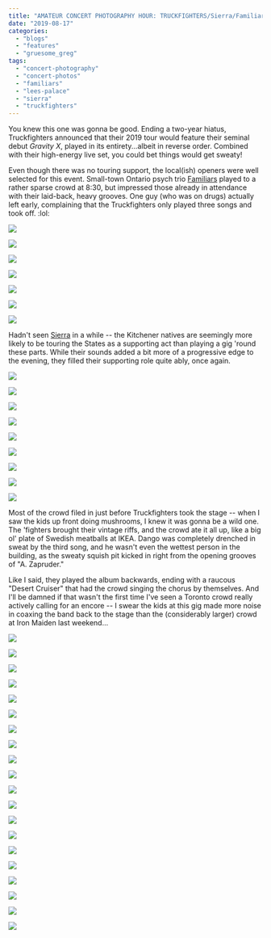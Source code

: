 ```yaml
---
title: "AMATEUR CONCERT PHOTOGRAPHY HOUR: TRUCKFIGHTERS/Sierra/Familiars @ Lee's Palace"
date: "2019-08-17"
categories: 
  - "blogs"
  - "features"
  - "gruesome_greg"
tags: 
  - "concert-photography"
  - "concert-photos"
  - "familiars"
  - "lees-palace"
  - "sierra"
  - "truckfighters"
---
```


You knew this one was gonna be good. Ending a two-year hiatus, Truckfighters announced that their 2019 tour would feature their seminal debut _Gravity X_, played in its entirety...albeit in reverse order. Combined with their high-energy live set, you could bet things would get sweaty!

Even though there was no touring support, the local(ish) openers were well selected for this event. Small-town Ontario psych trio [Familiars](https://familiarsmusic.bandcamp.com/) played to a rather sparse crowd at 8:30, but impressed those already in attendance with their laid-back, heavy grooves. One guy (who was on drugs) actually left early, complaining that the Truckfighters only played three songs and took off. :lol:

![](https://lh3.googleusercontent.com/vEvTPNikFcADZPCKQ0B2sL4jGewMHWsBiWUFvECq5IjeQL1gfR56JYKMOVZ3kmp6-01mx2zjR1dXVrIomS_FpzHDwhb_s4nZYxsderZNbufS3T_C0CjZdY--HfQkvBk2YwxAOYoCHiT6UtCmeCTw9t07bDZ3tZYzYuOH6nsLxqbqeFNi21otjqWom4DzCRiTorJdZQvKK8qpEKZfkY2H5hpDDtTQHaNZ96Qy-VrtXRRumFlxPfylFfMkosV-MdcLtYsXTMJ1-e7dgkvH2QlsQVLFm62cPqydbtE2aM6T0ghNRZzIEnl62uktnLAyy1JrOFKtEqgDRuuOJkXhSn5t9Z09xwoODUSWIL9EsLu3j5Z2UBDVjpEO_03M8p0mVtKanXpFDPegvhUDdiW2adNyLDpe3XZA2Qscfes8kc4KR_ovRkW0oTfYWzrdWoKCQKVkY-EYEVPkDP8vu6EpDinVH0UnstErt1jODwSF_IkmKS4FPV1b1xwVGHZZm2gsoxFP0wnVbT7sTrk9rjgxI_RXbOdVtpLy0cwXCKiZv1He86n1wwVc2vRNiW8nTEUooKH4F_b2RbbCX_dvW3A481E7JFVFyAST2pYMuzf0-Nn3fCwHFJNq1MWIcPqAQSK-oSlANTxVgYRdAsOaLQUE-nE2zgNO5vo4Ei50hb2b9KyULoTugPZ2McsNjd2yGsJtZ3ueEfVbHq48wRFfNKJce8GhsGz_=w873-h654-no)

![](https://lh3.googleusercontent.com/pFtRNhkN8E-Jvpu3nu3C5SFCyGdMku1-TfymEnwKS_aoigWRa_2XaNJY4km0tSYyXeyBaORL2BoX3mNDMydOTRowseh8m0Fn7rRgZkhQx5cChm488BqTEf_XxyaS_Gi_NFKTe8ZJqM3dRrjmdSzxtRw_5oSQu4QQ_tqq7wGLZRkM3qaTlWCLqKTgQRGvvVm7VOMSiAMjl7lP8UQw91yKvGAVa6_NVRVfk6KAsz96byQmXp8J7A1ryZFRPj2VJBIe2tdkWJWbDLmLcmOUF_j0VABY36rgHniHNhyzW9oa_WQFNUUGsCtBeFqMW6n0AxxAWAncmpu_Vxrp6RdsMRdPIKvnW6DLBHHLbAJtsSQemhIEz4mf1N6eUBU0Fda_QXA3PbPGqei_Kt7UanEHGazynTfjUnbeX7_GQJQHpoAoXlUhSo5k6jYS5UXJGmeCeRmB4YtnTnbDpqKH-zrzWEd-39P-GjBAojos3x9u_VQ3nG1ucdPCA2zCHO9LzNlGALGS__l1hqZW51PYygzpA9eW1xr9yiFmKAzKgy9l0wgqf9bv6fONvDXZIV4zVJscl1fhHE85VBToWIyKXkjhiUcbUlujEP4-gnOulgtrLACm0QnBJ_394rGscqtPza1FAkH3EE0meJGJDjdYsDJ2PZZ3Cl7IeJgQp1h1T0rrr4mGUxmkKbrtsC_-udau3M0h6t6MqBeaGzjunY9QYhOFsworO-IM=w491-h654-no)

![](https://lh3.googleusercontent.com/d2R6Lh7MDnucHtJz7cscGoPB87IAQACxMSG9x46z5xL63W19Oh9G7ML6rH64TI4bgNsQGzRfqYaWrDG8tnXZwVjTBwHSC7LW-osKtM10E-InQhbzJHnO0FiUJyQubNicFnoZOYdZz0ma8Bj9O6bw3B5Z88rixz2xDJQp_wERUGJHwJlm9YvvLAJaVoQHYM3bU9iO0DdryXTCeHtXucIZd7rExgEjiOM3oBDWxIMVOy2AVLC8nOupX2Jpp9pN2zf_sPxXzuQEOm-FpElCf8HQmewFx0nk82fbHWOBfGA2VPOxs4Dlg-7Voa7kcUiQW7yJeMngfO-GhwOESWtZ5t_xBiCIp0o1zgx4ceMGs3gdPdIu5w7Rjv_UW7IChh4DDeGtURtz9D1OJ1iv0PEBFOWbhVRw2u47ra78cZ-Sh54gdfOCaahAnrWlOHN0sJ6-pE77slpWrOQClmyaSee8CtthoRk8EaUL1eglDTrvI484EerK0-dpakSPt60s7xK1seOtAaAv50eOr7cVMCUHtfygI8qhtU-Bp37UHLYv67wPM0H0luicvtAMjvH7tZITvwd7cxdugD2lWFIzRCjTto4gkGDUuPi5MLGlI95YkYl2WegJp6k0nibNUhB8g-d8lNEZk8WLgmHufvBVDwqs-zj2roe_lhrF5-fdQ50MNWeNZk6a1D3KLDQvgTULiQzJn_XGHLVT9ck1fImXmwl5exLOG1TD=w491-h654-no)

![](https://lh3.googleusercontent.com/3qvIvox2fx5n-pI6ZMLo2wYuEZeyYfwe31wYGQKQgQheQ03yXCxhitNURVf_anaM8oNY5dGjATGDW4O3xKz1u6ga1x_AL14SpnCvUnmyJMx9pO83noc0RU1RaBWJWI6rnVnPW-IgjmuNYZshbn90o-__ihcHrXAtN6Cb6Jaa-QTcBvTlM5u-MqJkzIhvHkhSuQz-4lXfFOsukENnV8Q1twND1Z9ZORSi0bY1efBBjNA4VB9N8H8-jEriNMPx8yrpBWSjKn_KtASywPqop3OCWey4FqNWtZeLzxbqwpR8sAqgti1xnliRylrqE9sAbhL_jEKpzvzNCq6RhrPNhCtIt8j0ZVoKC9dI3A2qeo08PYu9zKypWhKub_AFdziL8zMG8-dt2TKVrveXMpLlCBL2lzGRwJOpTOg8aSZx6V4awQ6PAjfItgeLFQcr2FT9GLr3qRVobM9aiu4xwkSFAVraNlnjF1LQmOrNR8J1KIV9PzGs0c3XAQkuvYoHbJ2AY8Km2G_c00rdjv4plj3BKT8XRej8mqrMVs3Cyz7d8zx4LDCkIw2bM3Sk1PdF-2YLBAH1vI0ZDuFtjkRqSiuwlQuZ4yax3WigdV-4w0l_aKrExMn8X29mOJeTbyqPpSwK3oDVwQlFAPVnaR-qgMhG78jIZwatAQqNyrj4fklMW0dmredY2wZjA4OvFtY07_e14JeSZSX4LrTfxPaSVqA4MuQFJcfT=w491-h654-no)

![](https://lh3.googleusercontent.com/aLpPjR8bQqHLAt7ZUrHUkZImEe3qXS68qS89Vb8qsmhn5agUFYISV2ChwcMLLrlEfApe-fPWfreX-lx2S7dcZLYaPKTpuyK2MyyufZ1x1LXpUWGZjlT3olDa6qkE8FWqYo7NJiynZujs4_9Hor0Pr5g68qOANi0s6NRXdWr5KQ_dTMlkrO7k9rSaRO64gLfy3MNxlY6Sd5ptg1wjv6ysOYlS3IhHBgqMRNSVwMqW4rf1ENIVsFDuAeZ3MWCwjLa8ntjMpcqY4Zeuani2j2uVjN7dLn4C8fIyihHWKhHeslXhwrUpn-sY1ZAjs8E8S_ipFqKQNIDEZSo9GhJTqzSfwZdFcxFzeKvRYau96-QuDV45HBQT8LXVk0z4vKOKwIHxiTbEhilH-4p48nPoAF4_tcv6csLVNEmMBXhXggR0Hr8EUBS8q1ov5u7Phu_VvfrLX9uStF18FRHjN0RGvQiE6Z72VtJ-7h1cIOF8CKyYrvlaiZOYukOkcH9CIUcOiUrzsA1SraAGucG8wWdUluOpTEzKori3k3-RVZz6FBOfaYb3v_N_9otAgqhZgp_dYp50L-QuS6mFDa82M25S528ZeA6hnqiTUO6mmQG3zN6mKwWu1SxFXi4rePR1bzXG1daoszDkH_rPqmYmaT_Fkjh2MFlKW-jg3MoGfwXGrMPNU4igfaN_Zcvp7dpsJ3TlQhaqWdvB7QqTd14_EMZ7s1iPB5q3=w873-h654-no)

![](https://lh3.googleusercontent.com/Bvf6ak9wnlipgI2TrLVyH34C1E8MnvaLXH2lG4F6wWwiwFK7elqYbUbTOLNvm8886skC6_d-xT2BeSSRRds8ep_awYsDePteUlyaR417iz8gSn3I8ezWc6h7oowwgkqBTRhZAIn-gIcLef070h4Wj9gwDrnvK7JhFzdnyBKQt9pt25oKrEL0fOEfVkyh6hQvD8dypohSBC61CX8D9b9JVtkJcHwJYsbI2lpB_oIaCu0W3WRbwaXLCB67ik4_UsFE952a0990TEK6TqUWi-4NEdlVYkq6Y3fbzBo2zsFYFVgRDXQZWMoItoNAs4BtwKXqmczZSuaEcgpQb7LhakUzML4XjbLIvLM7eeP65usMS5GYosRxqfB5cJa-pcuXDaWG6kQ7lxn5Lx-2_D73xaNX9XC699StG1Uh_0al3f0yCe4tYLZC7WPxQWRLzI5h-SmIxgckIllWN87wqoDtchJ1KvYA3sGo0M9ml3cWKWiMcnuMmFHdbj4jlpB0kX8NFL9x-yffwk6YewqgGc9qqB4NfbwfdnL8_UWKEX6MXGnyP3G7z8fS2x7I1Enc12rwowHwBWUA0QKkJ_gqmZlJYDyjiXiBfLG0x8J8XzgoNn0AIWqZY8BGVTuo9nTO3WbFNobHKyaHcjrfbFvmTyNAYHkrXJXCbz1QHw1TsPyLIKLPVws817XerjjFdDFCI4ZhZBKlBPcCYUt5wyIyi3sfk-1iDMg9=w491-h654-no)

![](https://lh3.googleusercontent.com/7WOGW_0nsz-cqM_TE3RBrIGFHQ3t_kPH8shPExI5hj7fNh1qwttfSDCii98TZy-Vp_2uWkujauufMtoSC47R6Jyn4N_NxOau9mvFPGJtM2xw6swTxJX6jnaxkdKxu2YJDE84nGQbHA8eAkYaOcu1LFylCu18jPufuuFIOzowP5N267Co9nI4255amz-b6DUr-7oURGoeCMXQB0MLMed_zX4VEEcRf8nSvLzWlCGgSNYcF1tB6Z5Mn_qKM2ggZQ-uCIGikiMPU-ShoVIOTmIsbpnV8IWiANgtWvNmWjSGCSfsAaiaCLZYJDzYxEmB_R-XKG47045gcAu99CiMluPsG4l_nRoFKkAOXobXaPEPzm5bRiNYRuDPssjYGIUc-yPX6TDT1v35EMp7Ssn4G5nDQcn63keaQpjAGmhS0zX5bPVERn20fi6Rk7r3FuCwf0eOzcZSUeyT9lmI_Ouz_TYVtCpV4PORCOil2dmMXIhHLBVQ8Eu9VG86D7OvAcdupcVqUWLxvVSZto-JeMTl9iCNELEBH6IitT6LGTmvi-aIvuLgADFG13TkE4yTDgytb1xTWTTu-M0K3IPkSgWPx7C6Ja7ex9zkD6YV3n0FbcOIv2mGxvEPoj8v2GaF9TIIYVJ_fCqh64UfhzeeKyuxdQiiWITt0QHd9RAkWLURgdw4OwFy-yKSQ4pUvksFO42s0wmB5e02KvSSsouXk8vb-LNz3z9b=w873-h654-no)

Hadn't seen [Sierra](https://sierrariff.bandcamp.com/) in a while -- the Kitchener natives are seemingly more likely to be touring the States as a supporting act than playing a gig 'round these parts. While their sounds added a bit more of a progressive edge to the evening, they filled their supporting role quite ably, once again.

![](https://lh3.googleusercontent.com/MFZoBL6lJKRMV1xWeW53NhHvaubqLTtMkH2X-aiAtGunWdJ6sZFUJO5Hn-O4mFcYXKpwZFTbkHgw44qntT8XcnDDTfjNodQAInOQYeADO0ePWL6fLDWHo4rtScVdf54hZcSixKsgg0ScSFx-ekNeQwTvj3ApLc1qLTL1--fuZohyww7XgT4unaFOFGlyHyuF7HTrYl876OAlHS7RRLVGvQcVmYGqPF-ON9HSkmGp5ZSh3jHyO4m9DRMPAi3RTP4eFR4TjUgfK9ez0nFfDnp-M3Zy4IyVJAfNd_H3RaHj7GkYJDuOemX3i41v_3wXavak9vaJV82y4ykVA5THzbkOT7VzXr7IPHxjyNGFw9icUT2FxAUx0YF1Gn8HRt6pQMY4SbdSVgor46k3I4l66_gM6ZjELYhpe-Wz4Crks-C59hQzgkpihJFGoc5nZAJkiDft3lBe5_17lLp0YqHhQh-kI2DzBPR3GyNMKxrSaBadSBjKWB5HYzXn1iW_gvwpXW5IYKAmoVhiejP0hJjuUaprAbF8qFxxoa3YIXLbNgxPvaJxhjOttkw0LEEQjEnj5-N7fbRQ20gsHnoMsZCurQB21Y1P3O_0SE1udPi5ioytWKd9OaOUXNig0TpKVXf4cQF2D7xoRCzgppXNKCirnFSzYfjgQ0U6ufmtUl6uCY7ixbKkbvI_9x1UQGn464Hb9KhAyjasBnXsLbugZX_gVSl4M_QB=w873-h654-no)

![](https://lh3.googleusercontent.com/RfX8efkAfVWGGqrk2xvLfc_oFDwz_FxMyCTPGiseAmFDZpcQafPTCbGhLDoWu7WF-xM723lwfqFBWnkypZqlxIyqWxC4SdIjR5DdOdHMwHIPedLfzhoeZhKfuYzQ4akm4cJa_AW0GABb8mPQUYzJlpeB8rw3GGslcM5A18yqMuDHDCsA56Nh0ZMDDZju5JqMp9AWUS-MXGLlKKDrxdbrJGhFmMbxgjQl9qBCDrtUVKGfL7HVmWY2UgHdjSTDcQp-IEgt4AEnawPjrU8MSPHtep_gUT2ekBYQtjTw-JIk7ep4cP8MzVEGsdV3OMVuVF_o8CGPvsAFHANXn6Crw-CXW5YgaPO8Jo1B_GaQwudUN8DMJZRHorQDNzSPs9UHvDmAjRKDYcoc86bY1G6Fy8HPrv9GlGlWyAHNq7mQWM2ttWEWEA_-yL0stoGaQO0VYFXoJvRdEfZr_EPh-pbV-NsB1pDFUUNaEBGE9necsqmdWZgB6HAkUYsQLHkwWVE-weMgrhid3WjvAQQZH6--iZbMQBZoi8kr32BASgyWK4Ih5-rILeZgVvpJZ39MtEyEBOGYVSUVW3C8Fv_4L963ZKNGZlEsT0sMx4Qwoyppjm7RaBMPEeOpGp9ndpB1LO79fVv2GDdUmwonDJ5YryFovO0VRK9c05JuKzDD1IOtjofcEfcxnkrZyZ75I_XeC8ALwGelym80DdRKj3crIq24822I6A5I=w491-h654-no)

![](https://lh3.googleusercontent.com/eMkvH-TxhB-_w67LgtBFdJ-qlfDsVJKineicXX5OQfSk753sY6sC_NGufXy3MNnzVPwTvc-UiD7N4CoTViVxr6dBLJ6az5h33Jpy4mabOiR7EzSCRlHj5pX-xyP0ghHp3F91WW6qfmmWOmwPKKEdWSKEhFOwEKvHPnucqjd8vC-BjYx4p1nNr8YMi9omtqDSEhN4VynApZ7IrhgiPai7Cl1jNA57cqN7Nst1lPw8nCI3OxX30N73SkU-s651hY2bZKAe_Huy3-hipA1Gt-Bhi-Ip-TikU6_st2fLQpnkH25HGm5yzk2LbQ26wTQHvcdVMNZWXvKbLrAmtEDcVll5sYPJQMcEy7xyiagAa84EvTFNRr4pOD6CM6SDNgWywaVhAyOZVUpQ-Spup5l8FzqrInzetBJDA8-uskKxHuboXGHamPs5WQ252KRdMVNC3G-jtZP268HQGkLc6jVh7efsibFn0AkTsdImLxj4PQEZJNl_wTZKgeK67EABH4LKx6Wa_k02w8WYjXk-QzJQsTVBMml2QLE3RAG5oHuLUG5_AeNMdh8C5_h2UjyucEd_nw50yUHuWtCppDZE6ybWmk8_oiPGHVscpN5M-4DHgtOPiY_gpqC2liWDQxLGmf_Xh7e0Rv2ji16M2TQX6Oesb-yqrNScfx4IN8ql13g7KcrIXwy9MWSy2QFOvzgwU1PdZV8J6Ut_0lTQ1jzS8x61gU4EIVrt=w491-h654-no)

![](https://lh3.googleusercontent.com/bNhH85R_Bf9e3K7rwdJSnCL3ock32g8HgYDBacvoFIQBXIEAB2fRyw5DZLhUazQ-8Eleal55-15dx79Jt-P78UUX20SdMiyfw4YoHKnqyFEs8y4lI20Xk_9ljouz-gfv8nEWERa6fCebeX-Ju6Kx3v_UMoA7hemTqeHBESbjbpSLcFUGUfydcAesk5Pmo9zRKR8jGGKBihTRMcc6nxE5b6MSnGdyj3ihRdkMgk_ZQ6sr_Iz0VlLXqkNnoUVPiTXs49oRYu2Eha7yorV0XMpLpZo8FUMKRJDKAQnna6lDSWVrcsolSD8wXFT5dOz8F15lejTOQTj5COqopFXgyaAcMuLkY0qrNuHRrNQBsu1w8UPoewc9lQfx-tOPI15jHrwhVKlNc-S1huAhEr-4cLq057XH_vA0a-e9reocUMNTkF0i2AYPj-OrKBlJLOy-u8Ct87ovNVIloNIwVuAsXncurIamoDbd3rqj0ReIPP5V2K8q6i4fYCkCjuS2slwkaoDnoRUmy0XV7S-2bi2Xa6ym09zgk5DjqQwL9mfOaWDqjTCQni5dCcw-Nbrun8w_-TOu9p_SMhkq2hKGWNvdtXNZVzf2qoYyEipqnNWrP3negOloMRHSwaR-WaVyH1NNPvQTVNhp0iGppdbHS_vXx_H_tQUyjOXFTIfopwxVNdk2teCKasj7cDMvBqbWbj-CMTlRLQjwDPMp9UVTX52BnfLI7fme=w873-h654-no)

![](https://lh3.googleusercontent.com/yX6tK0kGaGWK9OOPCTFCZsCHgLH55I-f-N15g70N6NWze8Y_jkSoFxOae1VGr04M_C2b4_QfrwXA5jMYZdV45KsRa_mj8vJOl5tGjRFIo6jXVP0rWs6_NgpX1KQZPbn7hsPoRJWkib7IcyBJlNq5GbMfxGDHqa4zc_d0lk3LRoTb-PgW1Q2EpW68A44qlqgPw5YvH2ZLsKVQzpXJ0g_2O8LAiJ9hIpbC49eMe7Zrd8sup6ARofvP2rj8lArtoq4F0WsE5005EnX9P2j-pel051e-3a4Eoj7BJgpWdvBEGsQ57WBh34G1MwIH8ndr3ICGEmgITzGN90n8E6GSjWl_AzJpn9T_O1ujdzKIUMKAf0mV6RoJfelwmP9CEl0h4D8DVeMaiNBj_p799SEUkhPNdZJ067VNejPePL0jEryCCAf34uNtbFVne_L-btK40JCqnVmoMTtnU4_O1fXb0trFVD8PCjnUUES6oF8MNWQ2R9nZ4Szk-ygNw9PB4JTerBQ1LXm5b3Arf8u0_a6OZT8ZaJYEAuVuGjB_lLLncr76hp6tMgckde-Jjx0uI2xcfs-U6OT5atZ7QlJKXAynli0fqklFepGrmNlDpYrVD_16OR20SGfuWblbx2xxT_pwAmwF3Y-Hju8zY3ozC6KRl6j163-EtUJUJMS2x_AVl4nQILJvcJR_OovYy0PtGtSq8gB3zc2kYdAvYMaFp04CBk-_17Pn=w491-h654-no)

![](https://lh3.googleusercontent.com/6WiN-8ifKI-KhcT_vbYP4e_kJDPDiLgk9Khg8NwKbc0WP0z-3OCwuHu4NWeMGOSgRqUnvUjCLEp-zkx9fTXzNp0I9cFvBGLfuqYKRtiXvqAPjVDMviUtiebRKSu-oXr8yqK4byg8RvwPhkUaKsumkofBl8RZYVNku7HRTHU-5TQNA-bq9cfGQomHQFkwtq-XQU69_YhTD0I1qoBnZd4ouji9nBO9Ew9VccK-7sAVj_WKEXP6Nb0b3OTtsGivld_TF--Wng1daCJ_1-Nc8E-iVINV6y9ei8Xq-8CvZA7oYvuLsNN7PZaHCeAbo4b0kGotDTZIta3_JoBZuyQrRMcYQ7uUXJgWrEkxc8yxTtvr19ISAIxY6UYt5JWo-bYX8IJUUlRxRQpx0ArKvCBg-cXrFmC68P9DDjXIwyhLJvyyJTSVU8_jn9GM0YF9xvmxdivxvYa9rBi3p--iekzwvkjU5HO2uUNgY1vl9xo7AjxKg_N4jObjyi67ZWK9z7gqtKYgJ20BECdKwAZKI5ls--S9HZLVHpsj4YaPVuIaa_uBJsL2MNTrUFCpJPlKnGweglnm--BU0QHiXa3q6ngfaGhcFVPnmF01rvIedY42vIsAZhCVxfdusWSYFdZNEO0tYJQhChpxD24Nwf-fW9lTFxQA4uvPh50saf4dr3yPgSVmxvskBHl24hY1padefbMwQbMP0D3psMfyDzgpWQj6UqwDBe8A=w491-h654-no)

![](https://lh3.googleusercontent.com/xrj4QMiSxYJG8nVJo-wKu2KNrJ1y6L8TCxHRHi1FnDuZgYoPQqieaKwNSO5h1h5ox3cPUMfav90MJIZPxSA6alxo63jXOfyivlhOSMTAh4hWCrIc6hAVJVkbaGlm6tjxuqVQ54zFJJwQn0_UfTb8obj95zNPoV7mOWQ3y_RFToZuD3fe4Uy9Hgw9h_bPlg7EYLgzW6GUPbWm9UYv-f49FSFbAi1RIlw6WWk7rburCxZr6zoimjTAAfiXihJbE5OGdXVuLxFPFxCUY_ConET4KU1kcpB5j4UUOY7qEdjVpCRZNSNs8ID0wKlSX3KaQvB73gVaUn4BMkOoJ78FJHAo4MyfrHVzSHqGVgHpyxwuDzyOPfcTsY4BD3jCjT2e1Ma74zkDgikTBtIma9iwEonh5mu-6XHmE2dtVcKsykUnxgzbT1lO6H-btZdF6Vmyj6uGpyBykVVvxE6zZWwh-PajzM1Cb1SbeSA5gtgk29pxGny22lYrulGka_seFARpnNC74RN66tKehiWyFCjs1txkDzSgf3cn2sSqdNeOvXbQ2xz8a-GZtGhPBBmdeUqMTjguF-EUnCcQt-cNKqcZUfejhaUbo2P1hdyRMw1_d1mWImic3rE5iSqOJzX5WPjAK65CPT8L6270ndZ6-jLIWQEAZ9e6krPIsGTTUX8MPFKHuC7UIJea8qV_HGhEh4OQHtoAw6L37Vzyf-Gv0CzXdgO267wj=w873-h654-no)

![](https://lh3.googleusercontent.com/bpFgyTgOX9y1-eCsHZRXcIgRuP8RgC7IeGyqODrUgl5oVUCo2jrZkCxNux4hINCDm2aQw8RZvXuwIn-vfkKZ-dUqNCczrzDHLa438Tq1V9zsbdYppgOMTrhJpjG9HqQB0YKdLSeBD6-ap2VcDYNnh8V2D6UcpXi6rbkMHHHAPdPjTezvI6-grsjl1LZ9vgEejXefqYwlMoLUeHjcxQZonLbtFV73SR3eX2nCaOrW2cO0LVVoEcTvJVme8hWxMn_Ewhv2_yu5zaMBoSYqogWWE0W8MO3AIy2wabm9KZDx8_8mB1sgHx2Om2ynII_HS0J_UXETlWaHRrhFJ7VWeKCmpLv8jB_USKqdnp6j1x1f58cbbvCQ3pMa6Npvp6GazJ3s9R_AM8JI6JLCb9wSBERa26QckO1AXQE52Qfe6tABGQxlj9aKJHk3xgYQSA4ih62EJ1LEWF1XzJ_399aFeWtXFVT7jVf6EDDQfPlrPJoAC4Lsib_g4eknOG0Pl7VN52n4u4rbIx1Lbj1-F0L4CK6H_QNZmY5HAuwpROB8RByuJa4JeC-vb5_cYR6v73sMFSvd9R34B3rBuDvKSiMYkvA9ZW6o8WBDxpAAt6kGWMEz-lhdNV8tuwPDaw_mIays2JR58b8UVg3d3uqHWsBsqx80pyzv7tIAn8T1HBt2dq8RO8jsrx3l_KR1fDNxG6G52QYX1CoXyeyFxedofZ-4RtcdahwB=w491-h654-no)

![](https://lh3.googleusercontent.com/qlYGBqQaD7RVLfNbq6UezGQ-lC7vsmBKot46KQgxyZI8MZOWY9cUSXRnbcMTgJAHE3xnCCpCLQrD9_G8aaHdkPL-wMLqWsFel29v0Z2tee_r0Zu-IV77hVtZEh3raS1Wla-Ee0iSE7PNBXQwrm4Iza-aKPxckpAejHObQYGbd-Fcz1JnuU0ai0uhIMkyIcdcvNLc8ziYZ0Z3A75MXznLgfXq6uOj4oN5RIQcQXmHXOAeI04pihyFTCWWNQ_4HVLEOGDuLuSYHi5qFE5BpCAqMijlEtp7MPPUxNk5oiIKoo9JmIql2-y_YLggYpKQ1oxxuoU2VwZupYVlCmZOjX2sml_pJP2YDriYtQcmlSWDMUnrwb9gkiPHkqpgELKdeYdvQ-raJCfbCwLU4bJ4y_TRvnZsPTynVFU6sHiN4imbYAPlVgSdZ6smTLpqOtDr9Ipu98z7aaXiEZRBtyf07A43vkh9nYjjB3exOqkl7nK9jIhvJWYqDvEPLEumPS-27QACa1W9qBu0vON_jvebJlH2mt_8uz6i93EG2-VKnvzAZRYAgeCEo3aTq0EOdPFA6TDHsU5tt9jc_m-lJGJqXqv1A7WcrIHQ7nEalJ6hAu9p-gvSUwv4SPy3MXLYRf6pbsGwpanOpDtC_k2bW01hLarn_URp0JFEZfsPthkVTZVzcFc2sqXX-sgUKYZit5eislotxgchl1NOW4AeOMMprG-WTDNl=w873-h654-no)

Most of the crowd filed in just before Truckfighters took the stage -- when I saw the kids up front doing mushrooms, I knew it was gonna be a wild one. The 'fighters brought their vintage riffs, and the crowd ate it all up, like a big ol' plate of Swedish meatballs at IKEA. Dango was completely drenched in sweat by the third song, and he wasn't even the wettest person in the building, as the sweaty squish pit kicked in right from the opening grooves of "A. Zapruder."

Like I said, they played the album backwards, ending with a raucous "Desert Cruiser" that had the crowd singing the chorus by themselves. And I'll be damned if that wasn't the first time I've seen a Toronto crowd really actively calling for an encore -- I swear the kids at this gig made more noise in coaxing the band back to the stage than the (considerably larger) crowd at Iron Maiden last weekend...

![](https://lh3.googleusercontent.com/EM-X6QrbjP3i3NQ9SCFKyVjQY3HRsnyc3IzDU5NkXaqLvP5CaLPrGOlOKNPa4KMeISjE7ns-PUenE_x5yR_hMO_QdK_7QY2nUlRbi19HjpBMX0E76rsH6YiX7DvaeLAm_TNBfY-A1JeJxGZozNOBR0TLVMsWVXmn3VQfIjsS8lF-XNVI-nOc3i72HRS-nWaDRAT7qvEjLFTZbSmPAmD-thEOQuK17kQG-uqvn9-zoXDniRTRdGC2tLJ18XZvtqgjdsWyNcz6A0NK3jDrCXSjT17wTKzkhwPXL3yKilUCZQm4mDEwkFdSlk_t3dpL88ciEdCgQi005F_y52MRrRJUc1POfvvkdUDr6bHt5H1pTQDIANzKs_pBTehWEJS3il_GHL4R58goFv4xgKWwBnXiQBfFjykM91LjbERVw60_vYUzzsnaFY6FWJRhkIL9uZE45cDPEsMAZUqvSQFbK8vdI1pGgxrPKVmZkTR1A7NCJZ_S9x5ZpmQqagn2JUbNu6I5qE9L82OxYKromGVv5oAMdISaQZ4a2jQYtCoAgndWnrAmpMJdaRuhaiMyhjclwwm79Vdn_YaYU1pdtHJINDoUHcOa-pFLj2Cc3I19ZHMcY_EixiNeDKx3nCUp3Jze7gzIflYyqZ7wk2d7pyHim60ZuOUNI1jeMRK24qmkqra-FZyOtcamq9ON7ydtWrNLq9QP6FYV1gp12lcXIv4ZXQlr-RSY=w873-h654-no)

![](https://lh3.googleusercontent.com/1OgmOcn_Psn2eYIa6futFGwXHzIEGC4g8GNy_POvNco89H1tRhKjgz4wCK0d-Dsjf_DBlsi-g_b04vDMH3zB4LUh8URItTVmRtfK1mGiLTSwUQ-9KaPZVGyvPOnYHr9uy5sYcBGbCHFHD1vukB8RTZPkeFBFevMZU3Ll6QOG1Z9cajY8oVnBq89LDwffImuq2AC9I0xEERWMI8Low1tGE16zu3zSDlNihnbBWmYtpM5VSXtFUaBWlv_W7nly2KMcmIRw_2NOniAc23exTKVz2ANjYXsiI5jyMoVSpjollTOtEbNAk3npekcZl5tUFBl0KBBewH5MR9mkmu23z0S4PwEshhBJgwLiorHl7HU1M88nIAWWZn54Xq-wdjrl6Uj1NR9Bme0cz6ofoi1v2yaVbtcAYtYxJi5XAKFz8BsWg4LgEICfn-f9JcQ6EgBbdpvTAwwDZhvuZ7KqCE9jWnCUbREAa8fQC8BzkpHuwDnRX000ebjrPtBmqYFCy2WpEjTLwn016f6y8y8VFfWsSlcZgu47KOpAIJ36ypdo1juspVlJTVbVmop9ri8mgVoTeb7ZXJ-i8MI-6A_n7DKIPa9HBVd08f23SYG0r4vEwhC9P62DqzyS58tLtn83jErAyS6md5GImQ7cAlSUn25SdcSAc_NPLSPsE6aohRljCgeXO8G0t_x4I_Fh__Ls9Vi0Q4Kyglwr8mXafH6ox2cdeSKL_9V3=w491-h654-no)

![](https://lh3.googleusercontent.com/eB0m_YQwanVRfqxSiF39j4Aa5JHjXeS_UgF-q8v9-B5PBC5npE14Q0oDbHYQhOK7PiUutsR9U7ad3U2Tu5ZOG546WUoA5jlDpAm5IUy9jZJyABxCM_VghirUsiTVFD3sZvtNlzedkksgDs202GkNVphJz2CskXGxEUROlMilyDXwvlpTCt5wUl70XE0E63fJpXlPY7ZSQyvxv9-QtqcnR6jPGoTSEX2AvjUpeqvbXuGFg8XO21Wib1-uW5VUA8oRl92uE5evlf8LkksBCTPQ5vkX1o99DI5AaToQm5PcCqYbnHdTp9cnRVNxgazyoy4762RaiO7TCHSIU1cE_iUOb65NZwy_7-YGIa-PdQSBr10tW_6lst6mv0jYoX3Nw5xYCVHwV9_mOhrS2Y18DVw0hUxVwAXx57G5c-sC_xMIPvqJv5Jsz0l9kfptGIiJ3m-fjw9PT2fy8d8SffpjY0DVts9TFJAAz_913cEHyKZDgFu5QX6D009x3TTArPy-JNSnSVN23Ywpt4BvdFI-KQiKTlTr5pdHF5kXYOoRG8TgTcTBknUtYDjF9erqW6RrTGQoWdwEVFmEsxQk2dYnq19IGYqXYiTcGo7d8YlowI8n-CnihZMcAUgZrKJFH3e1Q-LgZruZYav8otgdzwHY38NteQkwZ_MebCUeLmppIMItHQCxl0xXSV1930GvW6K3RChrbup4fJaO2euB4BCZAtSjEtRF=w491-h654-no)

![](https://lh3.googleusercontent.com/AScqiabzgjyF1KbKhzmNH2wAl9zPXcgNrHVc0sLcyhsdA_Ou-8fqZ29ens744dHucEMoW_hUlkaIGOW649W5UjYC_60TWJ1HNaTisS3yA_y1eWyTFDOAZqpI1OkB8nvja92DB683nNQIzcAHskm1SHJd4eCExfRoxm139zb5gCakkXXzwDOlBGeoRiqeW-q5GDIzzO7YUDR84xtfEWU6yQoZCymLrsGdN_FMekmW_UpwIoks4GaKcmAGTVhqEvJoFLHSFqvpdAqEij323cn3YNCHzSKyUMUCAmaP8kwqSAO2s-bZraJkeFYkRbvgeGNVKhKf5nfANVD0ucoDKU19unFI_GFBX7gH0-FT19RVTz_T5TJ7dw2VJsYkcnNwWmg78hDrtNfitMFEVEnRLdgP2RasbrrHKu4Qqf3hbN87tbzKohBlET3xr3kO08pO82tYOIAFlcXs36mkSJWKgu-Q6MeX5XJz9WYSLKtMv8wJOf7aKLx6cnbDNEjhR5OJ17vtAFnUv2MRHIdSXjMd3XjR1odT0fpWSU5Oaywc3ZSiQeDA6rzr02mo0K30k7SgjXi5pW1surRoilatGNs-h0vPngeLCOXp-F9Z3newES5gWhGPHsfTaR8FB0kYhzD07VY4INa7cs0Dio0WmD6ctF_WouJiz_JczyPzC1EvDmzXNb7X7B3WApgo8lg8LiHXkL8QxDDYwflf3xy0yhExKlfMycZS=w491-h654-no)

![](https://lh3.googleusercontent.com/FwQbyIJ-vfrZY1vpLcGZZy-Jf9WktMA1em0pOiM-LhfdF3MxyQxh6xJmmw7azzXNWGOh8wzCmcExYAQyTI9C2p9cruBajSkXgVi1_vjtyzXiuzAyt1L_epvuo0yL-bYhWB4dvPLMO4CKUqW8nRKDmhpHC_n4QRQGie-iubiKZdnIOKn1V9xhV56Ox4-raNgm9dVzawg2FPXJl-vVZS-8qOxgnNfjakB335k0L0a9uebExMjo96TtUMmlw9aPX98hhnSIj6d9cQWAc4xrcSTZgpC8-jj9MAvTTt7BfjkgehLGDwdXLHDsjmR5FdzTtpqNIYMgWEMBBo0HZlr07eirjEPzAaBYGHKv9B6hONwc-84OAqJS9-qxSS1twHJDSy7d-cLmd8mwrC7-JT7ptVNMtJakMbVfMXE2NHuBdJtP3dsOjWBx7xEduTCqMBHNlLDyx_SQ6f2_GdaLowqhpbcMpd4nLmJUQAB9vjBPjzk7mYuk7E2lv_mz9usYnUmPadXbc-i2tCNy_4A5tf-TsvIv32AXlm4LgrSQNoZIqD2MzZ2ueachoViAyXcH132w3m46OdIuChPI-GjjF53bPrHYbu00ggDjY0hOtyRiyk8F5GiT4_9yEb5LTzYcWKZloIRGIrxeE29r4gvr5HbxJkpzrwDjSg3McVQCg4ooJ4VHnwHvpadZnQ4SbleSdajNO5NarfFd_RBFMEcwxA1PvsVboSV1=w873-h654-no)

![](https://lh3.googleusercontent.com/tNfwtTp35xe5GDn6KEd8MXpwnIN6RFSmCoTkJps6C3X0HD7Pc7WPigH_W_PZTzzj-75eBMlveZZYCianikUc_XGMdPAxngaKIRsY6BmAqcNytuZ_8ZcL1d3eOwFabMCtvUM5xWnjMVRWa9gHBKwRTxyuU4e4MrQ8IopwBxWAhKQmtnNEczSZ9WwzS2cgaMRQ__waa2EnGuv5yXYepDgjSJq4CU__3vV8jhbrfHhujIFo9o-Vsxwob8dk1wDeHhG0152qrpKge3UdLXWks-f6LeTldwkEQ5kGaYQ6O2USsyeMeUw-A_3q8De1lK-uOinZHUu8IanNFKbuBaQA4cM8PSpy9N1Y4nDsNrw2knrglN6-FS--ywMp-cdjqAvsgD2HkOwsfywr0jCjJ-3LkXxK67YQJrP3ugoeYMfoMhPj787r_1G0Cc3XiYkgp_b0rEygo0YhH6OVP5CzdeAUHTcEZ9Zw1M8V7trIZJmmDeL0mTcIcgwgme54J0xTh-MNVGznVj7ypqurOxO9gG8Wt2qUjr9JELYGoOCdOpe1jfYKnvp66khBU27hFvUhGvB69X4C6cl9u3Nt9TpmqKBuGNSQG4tKTdVwhhCMX3eQFksuWINuoflVLDitZVOjFEN9kDAE8e8ck5qQUGa_IrNTlHKRmeYPztBFuC9sqXv4ZEUCyeO3IWx8RoldIsM7aJezxHMIAmy-vjyFkh7pJ7j_n_c_swjy=w491-h654-no)

![](https://lh3.googleusercontent.com/5Vjuq-izF8JXX0He8QOWhC-WDPO1BE3zHyUp9LFdKAP7xpq-ggYO179IFvKFIt1GZlCoRjW0pY3IQTZI66zDFoXQcjA8FeRMzCsex3GgWYNmoOP9YFTi-USAWwKHhfSJNQS3IqdyT_DMw3IbYp94nPmLKzJLVptBZU1w_I799_QP_NRprSJwcBlXIO6DWq-UaJWNqsanT5gdxF9yGK48BUJ73NbnPt5YGWhtUsGC3CUK11uMzLVYxGReKIs7YdhNSguyh02jizvZ4fK4CUAv3Zx3R8354bezq3AeOk1g-KG2-VKpdMHzV-Dqjm7fpmDG-5uFchBnkYtJauRCt_9O3x_b4fSYM3aUeAzzuMf9Q2tNWBSMoR3JseJenG9KrPYuo5EhIEg9wCdYP8QJpR-yuQl35TKD8AvuMQzsg9U_0e7aQfBsxySWMS0I5y2xvyO0LfwGJsBBm2Qo4I8tXMfpSUzHUJi9ZWeBHvkbdKO5NYXfTehFIFQSs6Woq1JOlgdhLqYA16sSgftWwqjVaEfA9YfwNmebcLKeWLzzeRlav4rOfAKE4P2ybdZWf_jV7cRWhK_F9fMNiGZzfRhPsEHVLASSkzViS4nO-JCB7qcEN6CwYfA1Lgr_UgI_cZ-0mOCXXggl8NPkdhlyX8GAaSGvxubn_kysOUnT6YJJF9_rXHTshPLmdbXh4eUfERfPSz5bUtHSh06TVnPx_q3QymByx4bV=w491-h654-no)

![](https://lh3.googleusercontent.com/_lYjpUao2Nwvo7urFdQqCPJEYF3DHXkCk7WdBuU4vyY-At2azG_9wACaFRluXdJL1SYDNwFIxwZeEXbkpAWdrMp9v9bKxbweN4bSLDMUrURDp08j4KG7SThpj1OXSYYIiWmIHbM5bScUH1DFb71mLkRYLtiK2yc7WAVfFahRWpjx0m1eRjlvuGSlLYjdeev5vASgC6_5Qt5ez1aPF77najobJjjuHbtQ_mOtIflPCck24qfZ7jmLqI90QlVXXcAsgu2DpbUd9RHmaTgedEZPQ5LsD-Vi7tswSKRG3YyiF5wiQhslJL42HgHKzR9nnkO7Uom2ZBMJMWC2Ljq7E7CSWB_sIXwPj0ZyVnaxdPuzKzAh_VreuYx7ukjmm1TLI_3QjEi3A-48B1yvxB80qRnh8engRy55ZVlPq_j5TeunAC7nf1YMd6qWq0ZCGq1Zvv9ukv_GuiyeZppEmYOXZWBoHGmnmfwuZlkf7HH_tuhl1ONte68TJEJ5b1G4PuoKLsRGoNTmsAoineeyO1GXMQERDlKLIdFSiBiZxtbalTZa-CMupBGhaaRdnhN010HPbiV8yZtsBm7OCuANJlxQoMs2wr0lrZuFkoUoftR2hBGlkMkXNHOfWy2DkLj2tjRyM3ilQDla9XLKyETsAa_UKIIXy_zCRuqGaNSBEl8abKDU8xBPCDxmwXrzc9TGW-1dgmj27B2ZGQTKftnuZPWHGqP-N6dX=w491-h654-no)

![](https://lh3.googleusercontent.com/yOOh_NEBBuE8UAFHkXnZd_Q5nY0Y0_Pn-sATpLFe2YINSzRZGQUev9z2Fhh8ZHjCP7wkwOwPYiWauuysr05sQjGnoxR8sXd7dKdFpG_t4Zm5vmu3VZ6uH_5DJkqQy_8rxsszRfx9pDKQlgXnoaGW-MY0eHMgLZx1BC1jTDEpNqeuFvJEyGRnc1t13v3_ewc2jG1YEBiVdlefuAWlbnlXhzyEgwJyShnZ6czMDhCta7xrxLtdDvYJKSeLgPBx1hp0HUmbt8oLDjJKzZrbTf9YJi-AaH8wKLFqMziLIEEGCmO8HNHZfdMQFabS-Rx0MeDfL9j2pghIykdhjyKpSQ1evvdEtaASeVAAcc4CEuVMo6_eGCTTWAY2YGm7Eh187JmsimewTmh5JSE4lpr9Bb4LGeX8rUf8HbVgM68A1IXLahUNTG1b440n8i73sU6XUekPowv0h6BsceNwwMiaAaqVaj17yzjctlaSND0TPo9croux34J9ISt4C7wsuAkvseoHdXbx-ts-9-dryuG8E2kRGrDeAKniwqpyLfT_M7UdlLdNfYX2Jr9LRrstSnXz-M_FoZFLxqHKYehxt0rPnJ0ZWXFJkT_3_unpbQn_QWfnUbortSHBHsDn_ndoYHs5JQEAVs5bwWZU7vDZYc54gLZw04Vt8kzAxAZCbSwt3mx51duSUHPms1V9hScc1-eIvmLrb4zDzxHmP4K3UF52TzLIVfgr=w873-h654-no)

![](https://lh3.googleusercontent.com/4SipFMjE9rgIyLPJZpokDe0MFFSU7zejEMS-1lIYMs2hfX5SNUVYBXCFWlEyuHmZvzQptXpz7E11ySWldO5uzqa04YL6gUMJMbhf1BT9C08GdWipCU2ibtgxRNjguyAWOktz3blM0qthF5dPomPYTzckQwQXMH7CIHk_hMtkk52gEtEVcobmDNgSTslssjnOVn4rjy9k3EzvdKeRO3A4SOoQ_yKuJbxCJZb0a0Lhly6CfT-mbFhbuxxCyNVsKFBg93dt0CNExGuHlxvlokl2HGHH997Y-d9a8Mhpep5N0RtV5s0_YghdJ30z2YpNBeflD40GPjhnuurY07dpvEajnByQbMWmpp0k_tEuv2i6npCkHrzxGizVLon8JhUuWyREX-gaBkgHo65voureVtcc_QEzuf4wcbMh5LtGufpD23qfvTZ4PBhI5sWpxCzshFNOJ5gl5kl4uJCPrt8-2GTfbjavhucyBbl7s0ptwohuHOWgX520jUSBHD0P1JMpSnflIMoWxDFktaDIEf7--R3sAXn31MsE8nxvOM2I0OaqmHPOG7s558t1e6gX8lgPikuocMHDT4i1z0l_nRUa4HphX0N8R_WT5KaIvKRuKUSFZjOn22A3cSikdAXuJmb34PZI8cSEtYk5emQ8282SjMIjVqygqC5bd41eimF7TVwXVjzejcQ_jQdv1VBIhTNk1MOPkPqUpZ0M1-ddzBhcuTWVT88v=w873-h654-no)

![](https://lh3.googleusercontent.com/J2FDdkQWOQFi9stc6GAV85q1IUJwA1XJ4qG5VH4stkM1gqOZSjVb-RqVUL9iYXAqdR7Jr4zEOWZ-0yV97oYfOt94OteuAV2ZdVXzmTWugbG101cmOgu1_jIuefKDnwxfuvVAhC6ArAaBpUhV08HPwuYcQWa7IxsteENz1CDzsD2ggybfkT67zjENJmpZZ2Hu4Id6bls6oAfmmxVDkMa-Gm0K730EQW_OBi8NJv97h3EGBoBAX1-b9INkfBKQAJaR7WMeaD58UEn90HaguXsXYWLcAGruqjIc3o007VLrMNibX7ycEbQTrnL2Tmth-xRFOkaIjKaCq-5smt3-IBHvL2lgKkQStBf4FlGrTCjb2dlmT_fJqqX5jA-cYMFK21br-lFJZCkRgpII33MvmEYJ1TmyT_7ibiTac_RczOdxupmLGgXI_PkvOWGiWG_uGh90CuYJYpOF09iV45bhtQm4WBKOfPYezGhY8j-KRo_ozY8k1KVaRxi9RDuRZToZjKencJYr5IC6pJPCDdam0dJhRzpolypyI7oUZGTR7wLSWqxARSCHnSTkR0qbu-INXVIYSQ7_UtI5Z9wN9DO9C4U9tLfDXCdFaWEVru6WU_Guv2e2rLJX_Gt1Km6XOktY4VX94hrnY0lR8LttbfyNwx4IUA9ngG-zc3jeSzF1rDfR9PzAN__mROGYRvWWDybmnhEyFKFCAnu6pb8I2KmCULf7z9gx=w873-h654-no)

![](https://lh3.googleusercontent.com/hXI-W5-_MVeGvK-OMyvuKxGJKD9PT-da8BCR-qeahW7skLjPKebt7NdzJCX8QQlp2MPMKcXnAjD1vKhmy7I0fKrzbzl-smBV6OixbCsI-OlWE5jTBQje8M7Ij1VQCUDDY99S2vt5Rt6QyMzZj7nupj_PqSFPd2Jk74Z8FNMgSHmqN5SyY0nC-zh5n_Ukw6b06fvpcG7foXPme4pE7hr1k-st4ZxJVIslx8oS9A38WoIr9AYa8C-6bw9sEan-_VNIAyhzZJi227BOkTDS_3QXdUo-JOAOxmAqIb4osLOafjbibGr9_YJ_TuSOhBmpjJyh_DeUg-aIrBGnjpDk5XBGXEsgsZIt5sF15rEPNLQu7VmWXQfEwcC-vW2HoicUfNhaqQWX4-lZdRzVJ0zV0dzsRtVdgrv0UUbgKN-hCeFSzK5jdRF4FttQiRY_jpTEsV9hkUaVBFGkbgWQEEfpKTdso-SR7wdugKe2TmXipWFTPRDu5mwdZ4-38ecAtuRdb49QZ-DiMPCwLc0htSgUMT4ckbUe-7Mg7Xk_34O8eJoqiAt7UUZKvFQMGv7EnZa3zhWYVc9YZ5wPcI8JygbuFn-YXRClkGpGZObZofN1VCVSs4SFPHRtAPb4rXOloWMJv-xsX4Lu6g0wuH1CD3_gHXVoQWfM-wLqRLaYsNAd99YkI8PsRnkzSvzqhd1jrkU7whgJ0VzfvasBElmxSOyJnGKGu6GE=w491-h654-no)

![](https://lh3.googleusercontent.com/qm0Y93FQoPfhYlODNO3qu5oBEuab4ZtFj6_xzNXoG1fs6K3iluzx29fuk1z7E4RXkjJcIXKcDdkIVp0laDQiHWy4VUYHLdaBh4_2NzZHD050ja_9umTAMDPXGk9_eOnhGuZrgg5cgPdeaTW-Ka3jb0aSYzktRYJ2ZC34HafJJtMxmMIA6MW6AnA8nv3euCg7DzJ0mrcGMZj5TJs6Bw_JKY-jO3Kui2YVPXiSfrm4X3bJqQqUID1NrSR7s8qHaL3TElobhTvx1aIMra2ZLF1a99oXjA-qjWa_k272hxn-0g1_cJBv3PcShZTq_46LdbWKeMhS9is4n_XVQRJ17XZEa2W8jJo0ffJM_0b7Z7yxNqCauF7HHa-39iB5Qp4rnv1MQJmOdlhcJecP4VJSX5dEMDliJtACznNvTtENulAaVo9nVKst_ULnuIBeP3yk5PNGviTxNsx_KGunFPwMZofzh3nXCy89mAmFdJZOvQn1tJXlPP1SXtzuM2ELhC5bARxraTe9ypW9vOnRk-eoTNkSSAItgslFTv67gXLz8GsQT82CaK8df9Oe_nt9eFPoSOc4T6xCZ8PYA8-I_z5BFK38HMmBbbBRNWYpQxAeMrJ35YeG1mNFn6uz2wIwQ3zk_D7grI0266RqCpAOef8MxUfbJ5U4wHcY_zC_Z3eUmMqX7TfCEP5N1lPtB6bj7TUQmbU9nyNAxKjTDrc6ilLr8l2WDmpF=w491-h654-no)

![](https://lh3.googleusercontent.com/gI6lxoFvoyeufDupy2dLwT3rX5EDD4v8JrOuPcuaa1lvzcIRNK_I9CGKnkIEDN3jfZcZ285YohXX6s5aAsDcVTHHHEk8uQDpgUdomLSpHGIQFZrsylhU7IulGGANtNfrjIre4YlE0qBExUhmj1OSFnoQJeHW8elz23-z0ok1SxTa_N0CsrwqCBfpctkVrkxYALpXmhxDEcd48GUytdp62-hIHWLiYGn_Vff4Q6YlKTyB2MThVMAzxYYk2_VFvJNqjMRTVwJMEjIjY4OGv2udryX6bHZC8HNTtT_iILgmpvGd35hmp7rlYQVEt1f46RDyW-pMPZSSO0Aof_X3AZtjL6fjeCz6qdGIP6lWA7g_lUCFkKiKBYez26sto2WKVtd8ehzjZmhOqVe1e075vNJMXAdHP8kt30r7-o50dbM-9dsYcALJbqII-1tOy6Jmbx0J6I3R2iWM68XcxlmAk_tpkZaAkjKQ0KgtkIJ7aGvn-honiELTZ5AamVUYY0sod1T1KfQqkHN8IBxwoKCuLLt7AEMGep1QWoY3u-16RJ4cMwxla_b3J2N5onnI2TxVoAE6CB6RVycEp7ujysPdd-tylqViORVnZcS5Z27XAo-mZCwRBZXHzf1RXG55AK-JU5sQCIOUduNvmiIxo489dmK3zTx4fgewbWOQm2Qx3GvOQE1xqVaqCcRoNbC1JKwj9zi4QV9bMVsQZclB0a6EiAWnISAr=w491-h654-no)

![](https://lh3.googleusercontent.com/873Gd7-7ldl7SaSQT1vw1A9-GfXh3i2Tr2JnaQpiXZerTYJI8UGEotcFvmK0p8A8JUz922n3zFTV5zFw8yP7cOxpfsCL5LYFD5mxRXBFZY92AZ96EjbPwkn5pcAe5oZ7NNBwcTtZ8nlGpNaK9ul_4X3w00M8SfcXysoia3DxDJBA1vQQz8HAIMW-l2nSOZkl7PCx39sCZ0-l-rE3AP4XVRbterfDLKNWjYy0ot5jcFwCpv9oueGNFe83ymH3pPDoI0T4DjZP727q6D01UKw0ZEBI2fVkgxbIMGJYXoQyxgUGcsqv_MYpCLsNiSTDTcdsqbFbDQvaLuC7vBhe6_3P9q7iT2JnCRfVq7iyVkO8-vZDMuHCD47WIf_jRk8SaA8rhW6JT7k-VR0TOu-RQ6Fh4zS3_DzImF37dYAwEICOm-fPLQWkGokuChZCOA-E7_DwxKUjKRBeHU5H_LCCeBklSzw6zVMVnfT6lLEOlOg4dLa25jlCB_to7EKwL_1IzyiJqAG_NAD9-cH9By9C4XNXmu-I52bEbZMyvqZsJjBoebsyapYoMoMeI19AMQoUEl6BkkHI30WmuKobVZB6jgOSof1gFbI-3vOHmXmBUoV0J6kryxhxkY12wPaCjBLiXmnHcDBT5rtJSv3XTWmNmtt_GZJn07Xx-zzQqrJlnnQPVl4zfveJ8-rd0CIAYaqIQBWCvkY5OZD1kXziJ-Fdw7qw6UIy=w491-h654-no)

![](https://lh3.googleusercontent.com/fOcQPzhVtObdoIUAAnvOxvOr5xxMfAnRTn1f_lcC06l9eOiIcN4lX-Do4hukYiUhLjDD2spsz7vOotZRLTRYec28UHi2lhbO_PNoHvAIFvT2B0_hmEy1fbsD5s791EBSDmPUdJq5T0U9WvvregE1BKMH41XLolCMjCB3u6qyCHRDtfaye28lSCpz9LwM-4VqOE8Q2jWFXuRoO1EwcpEvh2xFZdaj59nABdEqk9vQese5Avos5uEOfb9j9pWFMPQO4vW16J7Tpsk7rmSu4wRn84S4qllPdjsqNQhP9BKQoQAwOItIsUQ2zRtCGBqzqy_RlkmJpPILgu7vczSDeN2IhJW3mtXRc_XmsmzjPyg4CBisdDTB3EcT51Tas2UnmpnOPGEBAOiAMO1qagaE5ytB3PcZLdq5ecQYsJ8ZxHjCMDdnT_8TD2W88yceIyKZCFAG9XgU5KAiNJe2YQChpRynCzPMLocZthFXp1qmmTgo961uu6iw-hj9vq3OwALYR9983wYToNu2_lv5Dium2AmOvV_D0M7syjMhKsMmIBj_BoK89mexr92r90Zq0iq6bFkInNcpK6Gq6dQPMaDjTKtcwT2xVwjraPUPesgyepti-U1KthSmw_mrCPc4tRPma4FTz2m8LXFowL1sn5Mfg8XkO5qt9hLQHG9MWAbPwYzZzJCxRxFH3Vsrg-slTQ2C1QNxrZvrq-AnvoqOUoo0l88NWnTC=w873-h654-no)

![](https://lh3.googleusercontent.com/xXz2YxtZPnPSXwEnrcEtIStTojnYBciQ3a2-s_8aSs5r1E212froyhtPO6AGM9lnvSWQWN1CSBqGNOUFnjJxGIvMXqFfexxqBPOD8qkrqeUiDkFwJv0-Fqez1pcJ7sN7zrQPqqQDEhbHC2_iQ4VJxnJbvaVZ8zQ-OPa_lsVL7hHfjgedwSQDEf2E2fR5W0cRQq5g-SNTpb7bh-NsmT5Rcsh362KLwupK3pUIvdJ3ykJEF5C_5F9PiZhaNbZTslIRkhxXqo25TsuRQxIOVYZM_53WdT-jUUytZ8Cw4TPg8gSxZWhxVGWsT5UBztUp-Wqc5nknnJQ1W0hFFfhupXfXlvKLsyyZ96zj2_hxihcuy89tlgWZuXjqgHV-1A4FojRLxhrH5bvm6RJL0kmG6G7h2luZPDmebYDTHHx68nCBqYR7LY6YlErsOYO51d0sbOwOXkBRpxTnQ504qzUNXqzoAHEX_wxTrAhSwqkBgPcPL-2--k-ouMHvelsyx4aMIpVKD36xs-rinzkMkWjPk4DVBnn5ij33LJ7GDfWzSohjOjzVRFVFJG42fsR98zq8ISVXzPfMcvVj4Q1Z0JdAI4cGJCMHE5x2dTcy91y9h2AYnuvjDln1AvuC1fWEQgclqSK4UNqyA4qnn_3dBu2hUK1xmqif_ZpJ_sq86HYSKZjOl4sWPTGfPEnM3werhakerQ-2YZGUjZwpBgzh272eLGNtpkLg=w873-h654-no)

![](https://lh3.googleusercontent.com/VGb3pFiuU-ts1Av7cwSPINvUWiwKDrW81EaNLA73IqmZxHlm0PXO5Z3I1bOc0tUtxRZLTSL8m9ysELPJ8Vcg1CsxwlqdWYDomrMHHPhl_03JkRMbT1cOmj6KZljGdAO7BDe5Y2Cf9Tv7_nb-4QjZ84x5cxk3rdeLxiBTDFw0VthY8GPjLk6egvBJZGvzaw9hL9mV_5i12yzcG9IjCq29gGbFMLJyzc_SSIgB1OB4ynu-7wr7nV614mF-BBCWqUrPHG2Y6OBrj6FlXh1k1VtkieUr-RCnndvF6Wbw5pxycC6pHBIlFPC3kpUUVRfTTjvIyn7OIQER8XPl51WusNYEASLGjasGTGKafCNOPl7E6CvFK3PCgQkvna5tBEHdC1JNLwMNkgRc_pE98bnIwtyGskSNlImq2aedaC6jM8HRsUQ_9hHxo-V9EuZ2YeU4LV5V1sRTdODbhpd_XN0xS6E-oUhqxP0LBLAEMJdE1RPD80TONnPdhtx1DPknNOeMWT_HOKvAzQjtEjY1_Qz1eXnfJ-wB33HACfln1LfcD4iWi-wQSE7xjUShBie20f2fa9LfmpJ3MKa99ZWtcz-W6NPJw8WqZrbH72bhUEP5z5CLzX5f6kK8iopUOrUlhbe6qP_rjjdH6afqpF13zTt5HSVM-t4POgMbCrs-b3qIIz9Dn0337SeTTh7FjCEQnYVdKn01it1OgpKUIRfVxoFXnwIq79h4=w491-h654-no)

![](https://lh3.googleusercontent.com/xefi08u4wYh5MXsUPuUpfA-7gho_BZZZ1tdpN9j3ZBnRUNLn2PYDlrWwkHKoNFJqjaRtYA7bql3lGxCFbCxrhlAJDgY5YFLZUCNR7_YSozV0l6QTKo9wWwaf-p7UwtfYR8dSdlg9ptDRzBtyD3ID7BpM-OkpfYs0zGoqAfO_w2FD0dmoGkaZ6f09jJNDD0OJ0H3l7-fMgT5-fSGuxH3_-_dBBGosHQuMSW_tar3OwkX1cNjB5rmQJI7yBobCDG_Z5tSD5IimiwFoF5Y8Af7vzk3wN6utFbXgzWOLeyxLkddP8BqXzDoEaA7_UIjt8Kf8pRg8X3wau0AHDpXOc2Yr6T0C-b0hhZp3FzpZMwYsaAkQCgYGcyow-EvYi9Q-Yu8-UHyzjWCfZZwweyHjhJuf4l6aFARtRU2oUAH3uaxzrOr_tjpw0FsVJ01_IyEty7wT8ZT4zvTNeirfoE1cBSfgh0R1CJaMA2dI7EH-8S10UCbpzntcJXk-3IR7_2C1ROQNANC6HXNmuEPvJxyn3jy0_tuU-L07rQU5yC8kMQGSdYvoNxkDL86ifTAgRy85lTLJKyOfEU1lHjvFvG62MziFEnNmiUf7JBFDXfZWCtScp9gyY0Q4Z3GA43hdS9qFKaDtEglgF0iUCE9ufGOQNEAMINbI10J9XP7HRBrVFDIVj6t3qmwjCCap3BvlOGltFbyPcJnk1PAaTfODdyFcJdY8-NmM=w873-h654-no)

![](https://lh3.googleusercontent.com/-1iB4xMv1Rm-iOSp7oZ5SnvD0S_fLrkccYlk-y95KIYocHutmKlYc48sUhypyMa9GcuS1umi7dsHshWSN7BLWSwEpPR6f87jYgcnqcHGLefbqFNwC8XsDt0eqWowVyX4Y-n1SdXLTk7iXE1Re4zv03StkyAx0PXfewgiHdvIDVrDIkVHqeDzdBT0m_vqjyCE-MJECuxFNPbPP9ycm_ytwabaLDjnvsMwpAk3gCjX1LvTNodsiyNgd8tMQ8PRr4UMkv5BfYoeeWafeOijdD39xOeiPq45vWDPraf8_6lojEaPagCdeB9ntAaQdCD29CnWEFwtU0U7bsZG_yEw-5RjEMqIwOEFDcS41yj7yH7Nl41HZTnTQu7VvO4_Tj9ElNB4cXgsZsm5g4Z2S-VwwSEz7ky-TuHN9f4ULp4RmLT-uZwZTgpft53VbythngH6i7gUg9r-39MTSoBOKAW-gd0w70-1y66krl2f7lPt2bEZO52G_pVN1beElNwo1LhXqdeRE0jS4-bEvLfY60nVlLoptUDBVmQoyg0N3wR57nORR3f2rn8IrBTHZ50Wm1SlsFOCOg8QB4HzfFdXzXVChcvBrqVkGTCVsKBA6rr3nZ3PGzC9xBcZY6ZlcJnBYxL1hqeitCycDwmeddvRzxLL0782r260F5KTlMMFxNz3Vmha3sDa7wV0Y8R3jkgWXqKE_3XVh0VPFgWaghwSmzmDzuX0APKL=w873-h654-no)
